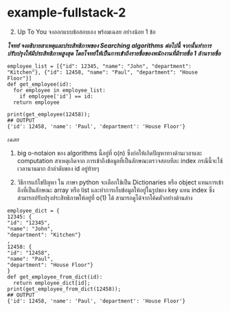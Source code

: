# example-fullstack-2

2. Up To You
จงออกแบบข้อสอบเอง พร้อมเฉลย อย่างน้อย 1 ข้อ

***โจทย์ จงอธิบายสาเหตุและประสิทธิภาพของ Searching algorithms ต่อไปนี้ จากนั้นทำการปรับปรุงให้มีประสิทธิภาพสูงสุด โดยโจทย์ให้เป็นการเข้าถึงรายชื่อของพนักงานที่มีรายชื่อ 1 ล้านรายชื่อ***

```
employee_list = [{"id": 12345, "name": "John", "department": "Kitchen"}, {"id": 12458, "name": "Paul", "department": "House Floor"}]
def get_employee(id):
  for employee in employee_list:
    if employee['id'] == id:
  return employee
  
print(get_employee(12458));
## OUTPUT
{'id': 12458, 'name': 'Paul', 'department': 'House Floor'}
```

*เฉลย*
1. big o-notaion ของ algorithms นี้อยู่ที่ o(n) ซึ่งก่อให้เกิดปัญหาทางด้านเวลาและ computation สาเหตุเกิดจาก การเข้าถึงข้อมูลที่เป็นลักษณะตรวจสอบทีละ index กรณีนี้จะใช้เวลานานมาก ถ้าลำดับของ id อยู่ท้ายๆ

2. วิธีการแก้ไขปัญหา ใน ภาษา python จะเลือกใช้เป็น Dictionaries หรือ object แทนการเข้าถึงที่เป็นลักษณะ array หรือ list และทำการเก็บข้อมูลให้อยู่ในรูปของ key แทน index ซึ่งสามารถปรับปรุงประสิทธิภาพให้อยู่ที่ o(1) ได้ สามารถดูได้จากโค้ดตัวอย่างด้านล่าง

```
employee_dict = {
12345: {
"id": "12345",
"name": "John",
"department": "Kitchen"}
,
12458: {
"id": "12458",
"name": "Paul",
"department": "House Floor"}
}
def get_employee_from_dict(id):
  return employee_dict[id];
print(get_employee_from_dict(12458));
## OUTPUT
{'id': 12458, 'name': 'Paul', 'department': 'House Floor'}
```
